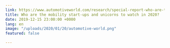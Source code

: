```yaml
---
link: https://www.automotiveworld.com/research/special-report-who-are-the-mobility-start-ups-and-unicorns-to-watch-in-2020/
title: Who are the mobility start-ups and unicorns to watch in 2020?
date: 2019-12-15 23:00:00 +0000
lang: en
image: "/uploads/2020/01/20/automotive-world.png"
featured: false

---
```

